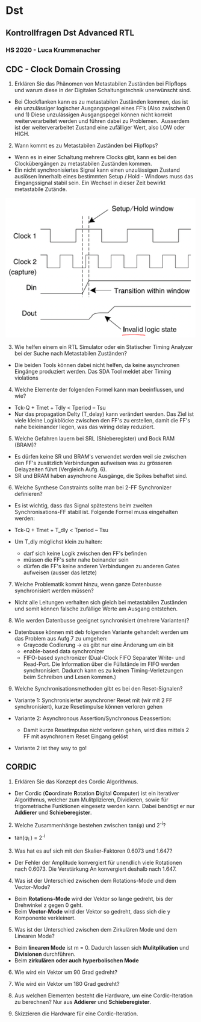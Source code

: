 
[comment]: <> (Open the markdown window with CTRL+SHIFT+M)



# Dst
## Kontrollfragen Dst Advanced RTL
### HS 2020 - Luca Krummenacher

## CDC - **C**lock **D**omain **C**rossing
1. Erklären Sie das Phänomen von Metastabilen Zuständen bei Flipflops und warum
diese in der Digitalen Schaltungstechnik unerwünscht sind.
- Bei Clockflanken kann es zu metastabilen Zuständen kommen, das ist ein
unzulässiger logischer Ausgangspegel eines FF’s (Also zwischen 0 und 1)
Diese unzulässigen Ausgangspegel können nicht korrekt weiterverarbeitet werden
und führen dabei zu Problemen.  Ausserdem ist der weiterverarbeitet Zustand
eine zufälliger Wert, also LOW oder HIGH.

2. Wann kommt es zu Metastabilen Zuständen bei Flipflops?
- Wenn es in einer Schaltung mehrere Clocks gibt, kann es bei den Clockübergängen zu metastabilen Zuständen kommen. 
- Ein nicht synchronisiertes Signal kann einen unzulässigen Zustand auslösen
Innerhalb eines bestimmten Setup / Hold - Windows muss das Eingangssignal stabil
sein. Ein Wechsel in dieser Zeit bewirkt metastabile Zutände.

![](Invalid.png)  

3. Wie helfen einem ein RTL Simulator oder ein Statischer Timing Analyzer bei der Suche nach Metastabilen Zuständen?
- Die beiden Tools können dabei nicht helfen, da keine asynchronen Eingänge produziert werden. Das SDA Tool meldet aber Timing violations

4. Welche Elemente der folgenden Formel kann man beeinflussen, und wie?
- Tck-Q + Tmet + Tdly < Tperiod – Tsu 
- Nur das propagation Delty (T_delay) kann verändert werden.
Das Ziel ist viele kleine Logikblöcke zwischen den FF's zu
erstellen, damit die FF's nahe beieinander liegen, was das
wiring delay reduziert.


5. Welche Gefahren lauern bei SRL (Shieberegister) und Bock RAM (BRAM)?  
- Es dürfen keine SR und BRAM's verwendet werden weil sie zwischen den FF's zusätzlich Verbindungen aufweisen was zu grösseren
Delayzeiten führt (Vergleich Aufg. 6).
- SR und BRAM haben asynchrone Ausgänge, die Spikes behaftet sind.


6. Welche Synthese Constraints sollte man bei 2-FF Synchronizer definieren?  
- Es ist wichtig, dass das Signal spätestens beim zweiten Synchronisations-FF stabil ist.
Folgende Formel muss eingehalten werden:

- Tck-Q + Tmet + T_dly < Tperiod – Tsu 

- Um T_dly möglichst klein zu halten:
  - darf sich keine Logik zwischen den FF's befinden
  - müssen die FF's sehr nahe beinander sein
  - dürfen die FF's keine anderen Verbindungen zu anderen Gates aufweisen (ausser das letzte)

7. Welche Problematik kommt hinzu, wenn ganze Datenbusse synchronisiert werden müssen?  
- Nicht alle Leitungen verhalten sich gleich bei metastabilen Zuständen und somit können falsche zufällige Werte am Ausgang entstehen.

8. Wie werden Datenbusse geeignet synchronisiert (mehrere Varianten)?  
- Datenbusse können mit deb folgenden Variante gehandelt werden um das Problem aus Aufg.7 zu umgehen:
  - Graycode Codierung -> es gibt nur eine Änderung um ein bit
  - enable-based data synchronizer
  - FIFO-based synchronizer (Dual-Clock FIFO
Separater Write- und Read-Port. Die Information über die Füllstände im FIFO werden synchronisiert. Dadurch kann es zu keinen Timing-Verletzungen beim Schreiben und Lesen kommen.)

9. Welche Synchronisationsmethoden gibt es bei den Reset-Signalen? 
- Variante 1: Synchronisierter asynchroner Reset mit (wir mit 2 FF synchronisiert), kurze Resetimpulse können verloren gehen
- Variante 2: Asynchronous Assertion/Synchronous Deassertion:
  - Damit kurze Resetimpulse nicht verloren gehen, wird dies mittels 2 FF mit asynchronem Reset Eingang gelöst

- Variante 2 ist they way to go!



## CORDIC

1. Erklären Sie das Konzept des Cordic Algorithmus. 
- Der Cordic (**Co**ordinate **R**otation **D**igital **C**omputer) ist ein iterativer Algorithmus, welcher zum Mulitplizieren, Dividieren, sowie für trigometrische Funktionen eingesetz werden kann. Dabei benötigt er nur **Addierer** und **Schieberegister**.

2. Welche Zusammenhänge bestehen zwischen tan(&phi;) und 2<sup>-i</sup>?
- tan(&phi;<sub>i </sub>) = 2<sup>-i</sup>
 
3. Was hat es auf sich mit den Skalier-Faktoren 0.6073 und 1.647?
- Der Fehler der Amplitude konvergiert für unendlich viele Rotationen nach 0.6073.
Die Verstärkung An konvergiert deshalb nach 1.647.

4. Was ist der Unterschied zwischen dem Rotations-Mode und dem Vector-Mode? 
- Beim **Rotations-Mode** wird der Vektor so lange gedreht, bis der Drehwinkel z gegen 0 geht.
- Beim **Vector-Mode** wird der Vektor so gedreht, dass sich die y Komponente verkleinert.

5. Was ist der Unterschied zwischen dem Zirkulären Mode und dem Linearen Mode? 
- Beim **linearen Mode** ist m = 0. Dadurch lassen sich **Mulitplikation** und **Divisionen** durchführen.
- Beim **zirkulären oder auch hyperbolischen Mode** 

6. Wie wird ein Vektor um 90 Grad gedreht? 


7. Wie wird ein Vektor um 180 Grad gedreht? 


8. Aus welchen Elementen besteht die Hardware, um eine Cordic-Iteration zu berechnen?
Nur aus **Addierer** und **Schieberegister**.
 
9. Skizzieren die Hardware für eine Cordic-Iteration.
